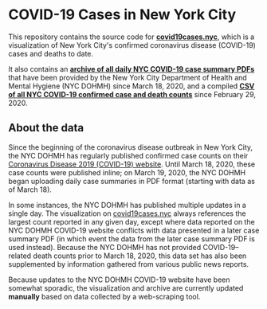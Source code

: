 # COVID-19 Cases in New York City

This repository contains the source code for **[covid19cases.nyc](//covid19cases.nyc)**, which is a visualization of New York City's confirmed coronavirus disease (COVID-19) cases and deaths to date.

It also contains an **[archive of all daily NYC COVID-19 case summary PDFs](https://github.com/trevf/covid19cases-nyc/tree/master/pdf)** that have been provided by the New York City Department of Health and Mental Hygiene (NYC DOHMH) since March 18, 2020, and a compiled **[CSV of all NYC COVID-19 confirmed case and death counts](https://raw.githubusercontent.com/trevf/covid19cases-nyc/master/data/covid19cases-nyc.csv)** since February 29, 2020.

## About the data

Since the beginning of the coronavirus disease outbreak in New York City, the NYC DOHMH has regularly published confirmed case counts on their [Coronavirus Disease 2019 (COVID-19) website](https://www1.nyc.gov/site/doh/covid/covid-19-main.page). Until March 18, 2020, these case counts were published inline; on March 19, 2020, the NYC DOHMH began uploading daily case summaries in PDF format (starting with data as of March 18).

In some instances, the NYC DOHMH has published multiple updates in a single day. The visualization on [covid19cases.nyc](//covid19cases.nyc) always references the largest count reported in any given day, except where data reported on the NYC DOHMH COVID-19 website conflicts with data presented in a later case summary PDF (in which event the data from the later case summary PDF is used instead). Because the NYC DOHMH has not provided COVID-19–related death counts prior to March 18, 2020, this data set has also been supplemented by information gathered from various public news reports.

Because updates to the NYC DOHMH COVID-19 website have been somewhat sporadic, the visualization and archive are currently updated **manually** based on data collected by a web-scraping tool.